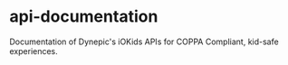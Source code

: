 # api-documentation
Documentation of Dynepic's iOKids APIs for COPPA Compliant, kid-safe experiences.

